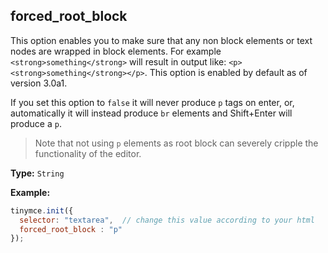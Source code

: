## forced_root_block

This option enables you to make sure that any non block elements or text nodes are wrapped in block elements. For example `<strong>something</strong>` will result in output like: `<p><strong>something</strong></p>`. This option is enabled by default as of version 3.0a1.

If you set this option to `false` it will never produce `p` tags on enter, or, automatically it will instead produce `br` elements and Shift+Enter will produce a `p`.

> Note that not using `p` elements as root block can severely cripple the functionality of the editor.

**Type:** `String`

**Example:**

```js
tinymce.init({
  selector: "textarea",  // change this value according to your html
  forced_root_block : "p"
});
```
